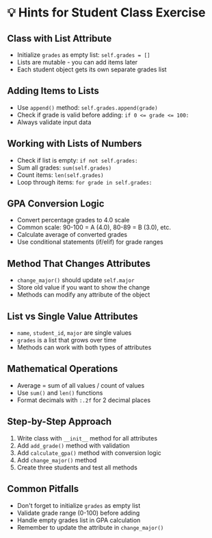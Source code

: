 # 💡 Hints for Student Class Exercise

## Class with List Attribute
- Initialize `grades` as empty list: `self.grades = []`
- Lists are mutable - you can add items later
- Each student object gets its own separate grades list

## Adding Items to Lists
- Use `append()` method: `self.grades.append(grade)`
- Check if grade is valid before adding: `if 0 <= grade <= 100:`
- Always validate input data

## Working with Lists of Numbers
- Check if list is empty: `if not self.grades:`
- Sum all grades: `sum(self.grades)`
- Count items: `len(self.grades)`
- Loop through items: `for grade in self.grades:`

## GPA Conversion Logic
- Convert percentage grades to 4.0 scale
- Common scale: 90-100 = A (4.0), 80-89 = B (3.0), etc.
- Calculate average of converted grades
- Use conditional statements (if/elif) for grade ranges

## Method That Changes Attributes
- `change_major()` should update `self.major`
- Store old value if you want to show the change
- Methods can modify any attribute of the object

## List vs Single Value Attributes
- `name`, `student_id`, `major` are single values
- `grades` is a list that grows over time
- Methods can work with both types of attributes

## Mathematical Operations
- Average = sum of all values / count of values
- Use `sum()` and `len()` functions
- Format decimals with `:.2f` for 2 decimal places

## Step-by-Step Approach
1. Write class with `__init__` method for all attributes
2. Add `add_grade()` method with validation
3. Add `calculate_gpa()` method with conversion logic
4. Add `change_major()` method
5. Create three students and test all methods

## Common Pitfalls
- Don't forget to initialize `grades` as empty list
- Validate grade range (0-100) before adding
- Handle empty grades list in GPA calculation
- Remember to update the attribute in `change_major()`